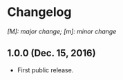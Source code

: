 # Changelog

*[M]: major change; [m]: minor change*

## 1.0.0 (Dec. 15, 2016)

* First public release.
